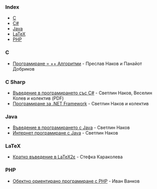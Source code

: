 ### Index

* [C](#c)
* [C#](#c-sharp)
* [Java](#java)
* [LaTeX](#latex)
* [PHP](#PHP)


### C

* [Програмиране = ++ Алгоритми](http://www.programirane.org/2013/02/free-download-algo-book-nakov-dobrikov/) - Преслав Наков и Панайот Добриков


### C Sharp

* [Въведение в програмирането със С#](http://www.introprogramming.info/wp-content/uploads/2011/07/Intro-CSharp-Book-1.00.pdf) -  Светлин Наков, Веселин Колев и колектив (PDF)
* [Програмиране за .NET Framework](http://www.devbg.org/dotnetbook/) - Светлин Наков и колектив


### Java

* [Въведение в програмирането с Java](http://www.introprogramming.info/intro-java-book/read-online/) - Светлин Наков
* [Интернет програмиране с Java](http://www.nakov.com/books/inetjava/index.html) - Светлин Наков


### LaTeX

* [Кратко въведение в LaTeX2ε](http://www.ctan.org/tex-archive/info/lshort/bulgarian) - Стефка Караколева


### PHP
* [Обектно ориентирано програмиране с PHP](https://www.youtube.com/playlist?list=PL1zMmEDXa_Z8uHtKAl-zSrBFDRNq8JDFG) - Иван Ванков
